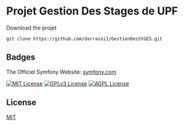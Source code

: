# Projet Gestion Des Stages de UPF
Download the projet
```
git clone https://github.com/darrassi1/GestionDesStGES.git
```
## Badges

The Officiel Symfony Website: [symfony.com](https://www.symfony.com/)

[![MIT License](https://img.shields.io/badge/License-MIT-green.svg)](https://choosealicense.com/licenses/mit/)
[![GPLv3 License](https://img.shields.io/badge/License-GPL%20v3-yellow.svg)](https://opensource.org/licenses/)
[![AGPL License](https://img.shields.io/badge/license-AGPL-blue.svg)](http://www.gnu.org/licenses/agpl-3.0)

## License

[MIT](https://choosealicense.com/licenses/mit/)
